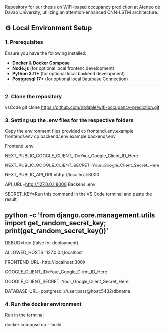 Repository for our thesis on WiFi-based occupancy prediction at Ateneo de Davao University, utilizing an attention-enhanced CNN-LSTM architecture.

## ⚙️ Local Environment Setup

### 1. Prerequisites
Ensure you have the following installed:
- **Docker** & **Docker Compose**
- **Node.js** (for optional local frontend development)
- **Python 3.11+** (for optional local backend development)
- **Postgresql 17+** (for optional local Database Connection)

---

### 2. Clone the repository
vsCode
git clone https://github.com/nzdable/wifi-occupancy-prediction.git

### 3. Setting up the .env files for the respective folders

Copy the environment files provided
cp frontend/.env.example frontend/.env
cp backend/.env.example backend/.env

Frontend .env

NEXT_PUBLIC_GOOGLE_CLIENT_ID=Your_Google_Client_ID_Here

NEXT_PUBLIC_GOOGLE_CLIENT_SECRET=Your_Google_Client_Secret_Here

NEXT_PUBLIC_API_URL=http://localhost:8000

API_URL=http://127.0.0.1:8000
Backend .env

SECRET_KEY=Run this command in the VS Code terminal and paste the result
## python -c 'from django.core.management.utils import get_random_secret_key; print(get_random_secret_key())'

DEBUG=true (false for deployment)

ALLOWED_HOSTS=127.0.0.1,localhost

FRONTEND_URL=http://localhost:3000

GOOGLE_CLIENT_ID=Your_Google_Client_ID_Here

GOOGLE_CLIENT_SECRET=Your_Google_Client_Secret_Here

DATABASE_URL=postgresql://user:pass@host:5432/dbname

### 4. Run the docker environment
Run in the terminal

docker compose up --build
